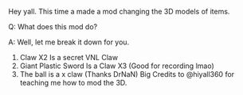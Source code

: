 Hey yall. This time a made a mod changing the 3D models of items.

Q: What does this mod do?

A: Well, let me break it down for you.

1. Claw X2 Is a secret VNL Claw
2. Giant Plastic Sword Is a Claw X3 (Good for recording lmao)
3. The ball is a x claw (Thanks DrNaN)
Big Credits to @hiyall360 for teaching me how to mod the 3D.
